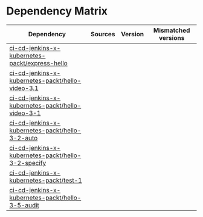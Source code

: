 # Dependency Matrix

Dependency | Sources | Version | Mismatched versions
---------- | ------- | ------- | -------------------
[ci-cd-jenkins-x-kubernetes-packt/express-hello](https://github.com/ci-cd-jenkins-x-kubernetes-packt/express-hello.git) |  | []() | 
[ci-cd-jenkins-x-kubernetes-packt/hello-video-3.1](https://github.com/ci-cd-jenkins-x-kubernetes-packt/hello-video-3.1.git) |  | []() | 
[ci-cd-jenkins-x-kubernetes-packt/hello-video-3-1](https://github.com/ci-cd-jenkins-x-kubernetes-packt/hello-video-3-1.git) |  | []() | 
[ci-cd-jenkins-x-kubernetes-packt/hello-3-2-auto](https://github.com/ci-cd-jenkins-x-kubernetes-packt/hello-3-2-auto.git) |  | []() | 
[ci-cd-jenkins-x-kubernetes-packt/hello-3-2-specify](https://github.com/ci-cd-jenkins-x-kubernetes-packt/hello-3-2-specify.git) |  | []() | 
[ci-cd-jenkins-x-kubernetes-packt/test-1](https://github.com/ci-cd-jenkins-x-kubernetes-packt/test-1.git) |  | []() | 
[ci-cd-jenkins-x-kubernetes-packt/hello-3-5-audit](https://github.com/ci-cd-jenkins-x-kubernetes-packt/hello-3-5-audit.git) |  | []() | 

